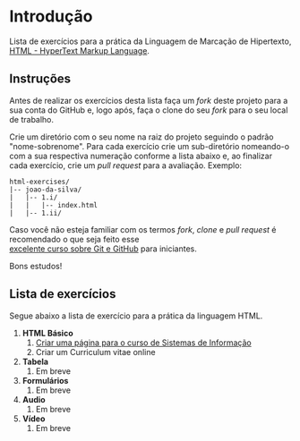 # Introdução

Lista de exercícios para a prática da Linguagem de Marcação de Hipertexto, [HTML - HyperText Markup Language](https://developer.mozilla.org/en-US/docs/Learn/Getting_started_with_the_web/HTML_basics).

## Instruções

Antes de realizar os exercícios desta lista faça um *fork* deste projeto para a sua conta do GitHub e, logo após, faça
o clone do seu *fork* para o seu local de trabalho.

Crie um diretório com o seu nome na raiz do projeto seguindo o padrão "nome-sobrenome". Para cada exercício 
crie um sub-diretório nomeando-o com a sua respectiva numeração conforme a lista abaixo e, ao finalizar cada exercício, 
crie um *pull request* para a avaliação. Exemplo:

```
html-exercises/
|-- joao-da-silva/
|   |-- 1.i/
|   |   |-- index.html
|   |-- 1.ii/
```

Caso você não esteja familiar com os termos *fork*, *clone* e *pull request* é recomendado o que seja feito esse  
[excelente curso sobre Git e GitHub](http://willianjusten.teachable.com/p/git-e-github-para-iniciantes) para iniciantes.

Bons estudos!

## Lista de exercícios

Segue abaixo a lista de exercício para a prática da linguagem HTML.

1. **HTML Básico**
    1. [Criar uma página para o curso de Sistemas de Informação](1.i/exercise.md)
    1. Criar um Curriculum vitae online
1. **Tabela**
    1. Em breve
1. **Formulários**
    1. Em breve
1. **Audio**
    1. Em breve
1. **Vídeo**
    1. Em breve
